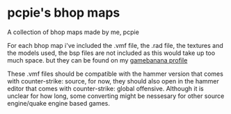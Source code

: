 # pcpie's bhop maps
A collection of bhop maps made by me, pcpie

For each bhop map i've included the .vmf file, the .rad file, the textures and the models used, the bsp files are not included as this would take up too much space. but they can be found on my [gamebanana profile](https://gamebanana.com/members/submissions/maps/1409383)

These .vmf files should be compatible with the hammer version that comes with counter-strike: source, for now, they should also open in the hammer editor that comes with counter-strike: global offensive. Although it is unclear for how long, some converting might be nessesary for other source engine/quake engine based games.
